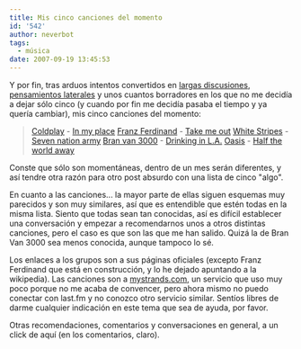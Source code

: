 ```yaml
---
title: Mis cinco canciones del momento
id: '542'
author: neverbot
tags:
  - música
date: 2007-09-19 13:45:53
---
```


Y por fin, tras arduos intentos convertidos en [largas discusiones](/mis-5-mejores/), [pensamientos laterales](/yo-queria-escribir-de-mis-cinco-canciones-del-momento/) y unos cuantos borradores en los que no me decidía a dejar sólo cinco (y cuando por fin me decidía pasaba el tiempo y ya quería cambiar), mis cinco canciones del momento:

> [Coldplay](http://www.coldplay.com/) - [In my place](http://www.mystrands.com/track/2697244/ref/12) 
  [Franz Ferdinand](http://en.wikipedia.org/wiki/Franz_Ferdinand_%28band%29) - [Take me out](http://www.mystrands.com/track/3232126/ref/12) 
  [White Stripes](http://www.whitestripes.com/) - [Seven nation army](http://www.mystrands.com/track/2921537/ref/12) 
  [Bran van 3000](http://www.branvan3000.com/) - [Drinking in L.A.](http://www.mystrands.com/track/1365188/ref/12) 
  [Oasis](http://www.oasisinet.com) - [Half the world away](http://www.mystrands.com/track/1476623/ref/12)

Conste que sólo son momentáneas, dentro de un mes serán diferentes, y así tendre otra razón para otro post absurdo con una lista de cinco "algo".

En cuanto a las canciones... la mayor parte de ellas siguen esquemas muy parecidos y son muy similares, así que es entendible que estén todas en la misma lista. Siento que todas sean tan conocidas, así es difícil establecer una conversación y empezar a recomendarnos unos a otros distintas canciones, pero el caso es que son las que me han salido. Quizá la de Bran Van 3000 sea menos conocida, aunque tampoco lo sé.

Los enlaces a los grupos son a sus páginas oficiales (excepto Franz Ferdinand que está en construcción, y lo he dejado apuntando a la wikipedia). Las canciones son a [mystrands.com](http://www.mystrands.com/), un servicio que uso muy poco porque no me acaba de convencer, pero ahora mismo no puedo conectar con last.fm y no conozco otro servicio similar. Sentíos libres de darme cualquier indicación en este tema que sea de ayuda, por favor.

Otras recomendaciones, comentarios y conversaciones en general, a un click de aquí (en los comentarios, claro).